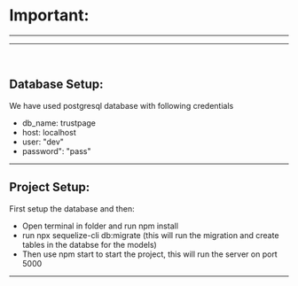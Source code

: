 
# Important:


***
***
&nbsp;
## Database Setup:

We have used postgresql database with following credentials

* db_name: trustpage
* host: localhost
* user: "dev"
* password": "pass"

*** 
## Project Setup:

First setup the database and then:

   * Open terminal in folder and run npm install
   * run npx sequelize-cli db:migrate (this will run the migration and create tables in the databse for the models)
   * Then use npm start to start the project, this will run the server on port 5000


*** 


